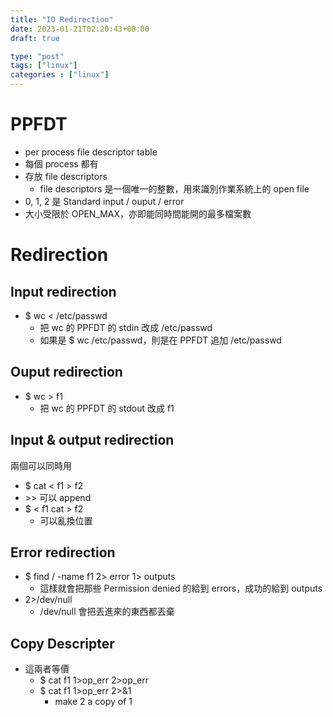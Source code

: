 ```yaml
---
title: "IO Redirection"
date: 2023-01-21T02:20:43+08:00
draft: true

type: "post"
tags: ["linux"]
categories : ["linux"]
---
```


# PPFDT
- per process file descriptor table
- 每個 process 都有
- 存放 file descriptors
    - file descriptors 是一個唯一的整數，用來識別作業系統上的 open file
- 0, 1, 2 是 Standard input / ouput / error
- 大小受限於 OPEN_MAX，亦即能同時間能開的最多檔案數

# Redirection

## Input redirection
- $ wc < /etc/passwd
    - 把 wc 的 PPFDT 的 stdin 改成 /etc/passwd
    - 如果是 $ wc /etc/passwd，則是在 PPFDT 追加 /etc/passwd

## Ouput redirection
- $ wc > f1
    - 把 wc 的 PPFDT 的 stdout 改成 f1

## Input & output redirection

兩個可以同時用
- $ cat < f1 > f2
- \>\> 可以 append
- $ < f1 cat > f2
    - 可以亂換位置

## Error redirection
- $ find / -name f1 2> error 1> outputs
    - 這樣就會把那些 Permission denied 的給到 errors，成功的給到 outputs
- 2>/dev/null
    - /dev/null 會把丟進來的東西都丟棄

## Copy Descripter

- 這兩者等價
    - $ cat f1 1>op_err 2>op_err 
    - $ cat f1 1>op_err 2>&1
        - make 2 a copy of 1